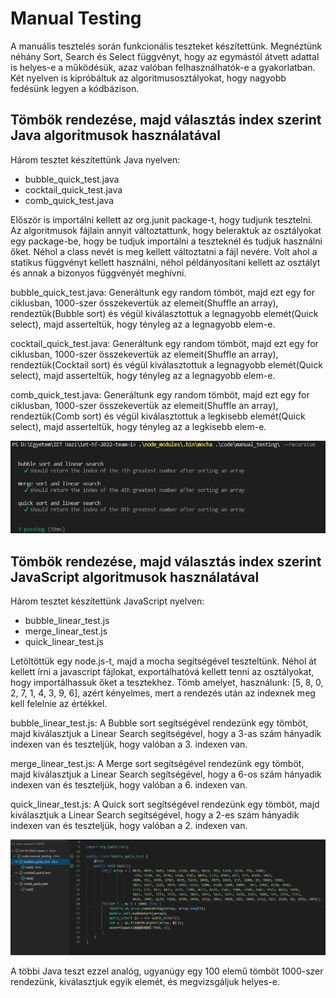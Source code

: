 # Manual Testing
A manuális tesztelés során funkcionális teszteket készítettünk. Megnéztünk néhány Sort, Search és Select függvényt, hogy az egymástól átvett adattal is helyes-e a működésük, azaz valóban felhasználhatók-e a gyakorlatban. Két nyelven is kipróbáltuk az algoritmusosztályokat, hogy nagyobb fedésünk legyen a kódbázison.
## Tömbök rendezése, majd választás index szerint Java algoritmusok használatával
Három tesztet készítettünk Java nyelven:

- bubble_quick_test.java
- cocktail_quick_test.java
- comb_quick_test.java

Először is importálni kellett az org.junit package-t, hogy tudjunk tesztelni. Az algoritmusok fájlain annyit változtattunk, hogy beleraktuk az osztályokat egy package-be, hogy be tudjuk importálni a teszteknél és tudjuk használni őket. Néhol a class nevét is meg kellett változtatni a fájl nevére. Volt ahol a statikus függvényt kellett használni, néhol példányosítani kellett az osztályt és annak a bizonyos függvényét meghívni.

bubble_quick_test.java: 
Generáltunk egy random tömböt, majd ezt egy for ciklusban, 1000-szer összekevertük az elemeit(Shuffle an array), rendeztük(Bubble sort) és végül kiválasztottuk a legnagyobb elemét(Quick select), majd asserteltük, hogy tényleg az a legnagyobb elem-e.

cocktail_quick_test.java: 
Generáltunk egy random tömböt, majd ezt egy for ciklusban, 1000-szer összekevertük az elemeit(Shuffle an array), rendeztük(Cocktail sort) és végül kiválasztottuk a legnagyobb elemét(Quick select), majd asserteltük, hogy tényleg az a legnagyobb elem-e.

comb_quick_test.java: 
Generáltunk egy random tömböt, majd ezt egy for ciklusban, 1000-szer összekevertük az elemeit(Shuffle an array), rendeztük(Comb sort) és végül kiválasztottuk a legkisebb elemét(Quick select), majd asserteltük, hogy tényleg az a legkisebb elem-e.

![](JS_teszt_eredmeny.PNG)

## Tömbök rendezése, majd választás index szerint JavaScript algoritmusok használatával
Három tesztet készítettünk JavaScript nyelven:

- bubble_linear_test.js
- merge_linear_test.js
- quick_linear_test.js

Letöltöttük egy node.js-t, majd a mocha segítségével teszteltünk. Néhol át kellett írni a javascript fájlokat, exportálhatóvá kellett tenni az osztályokat, hogy importálhassuk őket a tesztekhez. Tömb amelyet, használunk: [5, 8, 0, 2, 7, 1, 4, 3, 9, 6], azért kényelmes, mert a rendezés után az indexnek meg kell felelnie az értékkel.

bubble_linear_test.js:
A Bubble sort segítségével rendezünk egy tömböt, majd kiválasztjuk a Linear Search segítségével, hogy a 3-as szám hányadik indexen van és teszteljük, hogy valóban a 3. indexen van.

merge_linear_test.js:
A Merge sort segítségével rendezünk egy tömböt, majd kiválasztjuk a Linear Search segítségével, hogy a 6-os szám hányadik indexen van és teszteljük, hogy valóban a 6. indexen van.

quick_linear_test.js:
A Quick sort segítségével rendezünk egy tömböt, majd kiválasztjuk a Linear Search segítségével, hogy a 2-es szám hányadik indexen van és teszteljük, hogy valóban a 2. indexen van.


![](Java_teszt_eredmeny.png)

A többi Java teszt ezzel analóg, ugyanúgy egy 100 elemű tömböt 1000-szer rendezünk, kiválasztjuk egyik elemét, és megvizsgáljuk helyes-e.